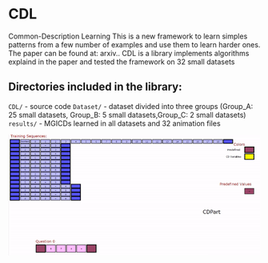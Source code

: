 # CDL
Common-Description Learning
This is a new framework to learn simples patterns from a few number of examples and use them to learn harder ones.
The paper can be found at: arxiv.. 
CDL is a library implements algorithms explaind in the paper and tested the framework on 32 small datasets

Directories included in the library:
-----------------------------------
`CDL/`   - source code
`Dataset/`   - dataset divided into three groups (Group_A: 25 small datasets, Group_B: 5 small datasets,Group_C: 2 small datasets)
`results/`   - MGICDs learned in all datasets and 32 animation files






![demo](GifFiles/Group_b_dataset_2.gif)
